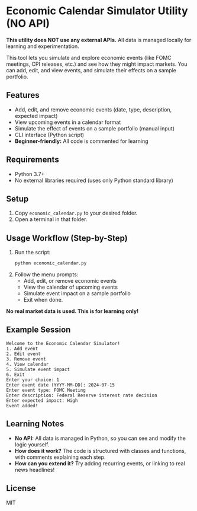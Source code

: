 # Economic Calendar Simulator Utility (NO API)

**This utility does NOT use any external APIs.** All data is managed locally for learning and experimentation.

This tool lets you simulate and explore economic events (like FOMC meetings, CPI releases, etc.) and see how they might impact markets. You can add, edit, and view events, and simulate their effects on a sample portfolio.

## Features
- Add, edit, and remove economic events (date, type, description, expected impact)
- View upcoming events in a calendar format
- Simulate the effect of events on a sample portfolio (manual input)
- CLI interface (Python script)
- **Beginner-friendly:** All code is commented for learning

## Requirements
- Python 3.7+
- No external libraries required (uses only Python standard library)

## Setup
1. Copy `economic_calendar.py` to your desired folder.
2. Open a terminal in that folder.

## Usage Workflow (Step-by-Step)
1. Run the script:
   ```sh
   python economic_calendar.py
   ```
2. Follow the menu prompts:
   - Add, edit, or remove economic events
   - View the calendar of upcoming events
   - Simulate event impact on a sample portfolio
   - Exit when done.

**No real market data is used. This is for learning only!**

## Example Session
```
Welcome to the Economic Calendar Simulator!
1. Add event
2. Edit event
3. Remove event
4. View calendar
5. Simulate event impact
6. Exit
Enter your choice: 1
Enter event date (YYYY-MM-DD): 2024-07-15
Enter event type: FOMC Meeting
Enter description: Federal Reserve interest rate decision
Enter expected impact: High
Event added!
```

## Learning Notes
- **No API:** All data is managed in Python, so you can see and modify the logic yourself.
- **How does it work?** The code is structured with classes and functions, with comments explaining each step.
- **How can you extend it?** Try adding recurring events, or linking to real news headlines!

## License
MIT
